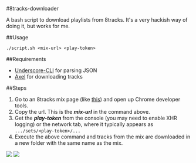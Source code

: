 #8tracks-downloader

A bash script to download playlists from 8tracks. It's a very hackish way of doing it, but works for me.

##Usage

	./script.sh <mix-url> <play-token>

##Requirements 
* [Underscore-CLI](https://github.com/ddopson/underscore-cli) for parsing JSON
* [Axel](http://axel.alioth.debian.org/) for downloading tracks

##Steps

1. Go to an 8tracks mix page (like [this](http://8tracks.com/sundeepbhat/travel-read-experience)) and open up Chrome developer tools.
2. Copy the url. This is the ***mix-url*** in the command above.
3. Get the ***play-token*** from the console (you may need to enable XHR logging) or the network tab, where it typically appears as `.../sets/<play-token>/...`
4. Execute the above command and tracks from the mix are downloaded in a new folder with the same name as the mix.

![](https://raw.github.com/abhshkdz/8tracks-downloader/master/doc/1.png)
![](https://raw.github.com/abhshkdz/8tracks-downloader/master/doc/2.png)

